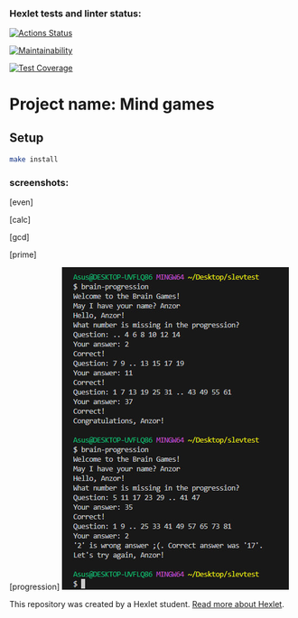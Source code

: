 ### Hexlet tests and linter status:
[![Actions Status](https://github.com/Slevin0087/frontend-project-44/actions/workflows/hexlet-check.yml/badge.svg)](https://github.com/Slevin0087/frontend-project-44/actions)

[![Maintainability](https://api.codeclimate.com/v1/badges/53d6bbfefd40dd0ce4b5/maintainability)](https://codeclimate.com/github/Slevin0087/frontend-project-44/maintainability)

[![Test Coverage](https://api.codeclimate.com/v1/badges/53d6bbfefd40dd0ce4b5/test_coverage)](https://codeclimate.com/github/Slevin0087/frontend-project-44/test_coverage)

# Project name: Mind games

## Setup

```bash
make install
```

### screenshots:

[even]

[calc]

[gcd]

[prime]

[progression]
  <img src="./screens/progression.jpg" alt='progression'>

This repository was created by a Hexlet student. [Read more about Hexlet](https://hexlet.io/?utm_source=github&utm_medium=link&utm_campaign=nodejs-package).